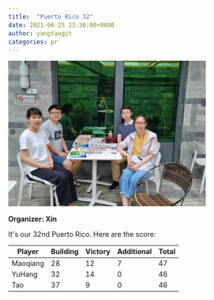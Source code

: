 ```yaml
---
title:  "Puerto Rico 32"
date: 2021-06-25 13:30:00+0800
author: yangtaogit
categories: pr
---
```


<a href="/images/pr_20210625.jpg">
<img src="/images/pr_20210625.jpg" width="400"/>
</a>

**Organizer: Xin**  

It's our 32nd Puerto Rico. Here are the score: 

| Player    | Building | Victory | Additional | Total |
| ------    | -------- | ------- | ---------- | ----- |
| Maoqiang  | 28       | 12      | 7          | 47    |
| YuHang    | 32       | 14      | 0          | 46    |
| Tao       | 37       | 9       | 0          | 46    |

